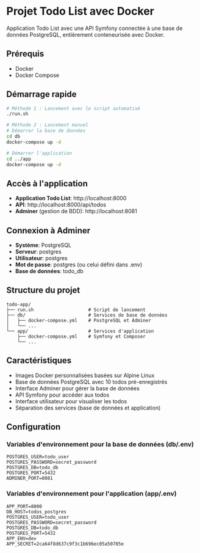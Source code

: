 # Projet Todo List avec Docker

Application Todo List avec une API Symfony connectée à une base de données PostgreSQL, entièrement conteneurisée avec Docker.

## Prérequis

- Docker
- Docker Compose

## Démarrage rapide

```bash
# Méthode 1 : Lancement avec le script automatisé
./run.sh

# Méthode 2 : Lancement manuel
# Démarrer la base de données
cd db
docker-compose up -d

# Démarrer l'application
cd ../app
docker-compose up -d
```

## Accès à l'application

- **Application Todo List**: http://localhost:8000
- **API**: http://localhost:8000/api/todos
- **Adminer** (gestion de BDD): http://localhost:8081

## Connexion à Adminer

- **Système**: PostgreSQL
- **Serveur**: postgres
- **Utilisateur**: postgres
- **Mot de passe**: postgres (ou celui défini dans .env)
- **Base de données**: todo_db

## Structure du projet

```
todo-app/
├── run.sh                    # Script de lancement
├── db/                       # Services de base de données
│   ├── docker-compose.yml    # PostgreSQL et Adminer
│   └── ...
└── app/                      # Services d'application
    ├── docker-compose.yml    # Symfony et Composer
    └── ...
```

## Caractéristiques

- Images Docker personnalisées basées sur Alpine Linux
- Base de données PostgreSQL avec 10 todos pré-enregistrés
- Interface Adminer pour gérer la base de données
- API Symfony pour accéder aux todos
- Interface utilisateur pour visualiser les todos
- Séparation des services (base de données et application)

## Configuration

### Variables d'environnement pour la base de données (db/.env)

```
POSTGRES_USER=todo_user
POSTGRES_PASSWORD=secret_password
POSTGRES_DB=todo_db
POSTGRES_PORT=5432
ADMINER_PORT=8081
```

### Variables d'environnement pour l'application (app/.env)

```
APP_PORT=8000
DB_HOST=todos_postgres
POSTGRES_USER=todo_user
POSTGRES_PASSWORD=secret_password
POSTGRES_DB=todo_db
POSTGRES_PORT=5432
APP_ENV=dev
APP_SECRET=2ca64f8d637c9f3c1b696ec05a50705e
```

